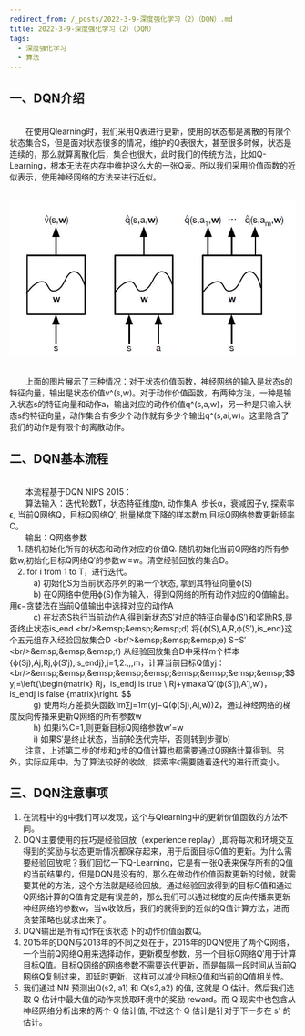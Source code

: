 ```yaml
---
redirect_from: /_posts/2022-3-9-深度强化学习（2）（DQN）.md
title: 2022-3-9-深度强化学习（2）（DQN）
tags: 
  - 深度强化学习
  - 算法
---
```


## 一、DQN介绍

<br/>&emsp;&emsp;在使用Qlearning时，我们采用Q表进行更新，使用的状态都是离散的有限个状态集合S，但是面对状态很多的情况，维护的Q表很大，甚至很多时候，状态是连续的，那么就算离散化后，集合也很大，此时我们的传统方法，比如Q-Learning，根本无法在内存中维护这么大的一张Q表。所以我们采用价值函数的近似表示，使用神经网络的方法来进行近似。

<br/>![DQNsimilar](https://github.com/muzilyd/blog-image/blob/202b4d1906b687260ffe0c3fa26e80ba82f26317/reinforcement%20learning/DQNsimilar.jpg)

<br/>&emsp;&emsp;上面的图片展示了三种情况：对于状态价值函数，神经网络的输入是状态s的特征向量，输出是状态价值v^(s,w)。对于动作价值函数，有两种方法，一种是输入状态s的特征向量和动作a，输出对应的动作价值q^(s,a,w)，另一种是只输入状态s的特征向量，动作集合有多少个动作就有多少个输出q^(s,ai,w)。这里隐含了我们的动作是有限个的离散动作。


## 二、DQN基本流程
<br/>&emsp;&emsp;本流程基于DQN NIPS 2015：
<br/>&emsp;&emsp;算法输入：迭代轮数T，状态特征维度n, 动作集A, 步长α，衰减因子γ, 探索率ϵ, 当前Q网络Q，目标Q网络Q′, 批量梯度下降的样本数m,目标Q网络参数更新频率C。
<br/>&emsp;&emsp;输出：Q网络参数
<br/>&emsp;1. 随机初始化所有的状态和动作对应的价值Q.  随机初始化当前Q网络的所有参数w,初始化目标Q网络Q′的参数w′=w。清空经验回放的集合D。
<br/>&emsp;2. for i from 1 to T，进行迭代。
<br/>&emsp;&emsp;&emsp;a) 初始化S为当前状态序列的第一个状态, 拿到其特征向量ϕ(S)
<br/>&emsp;&emsp;&emsp;b) 在Q网络中使用ϕ(S)作为输入，得到Q网络的所有动作对应的Q值输出。用ϵ−贪婪法在当前Q值输出中选择对应的动作A
<br/>&emsp;&emsp;&emsp;c) 在状态S执行当前动作A,得到新状态S′对应的特征向量ϕ(S′)和奖励R$,是否终止状态is_end
<br/>&emsp;&emsp;&emsp;d) 将{ϕ(S),A,R,ϕ(S′),is_end}这个五元组存入经验回放集合D
<br/>&emsp;&emsp;&emsp;e) S=S′
<br/>&emsp;&emsp;&emsp;f)  从经验回放集合D中采样m个样本{ϕ(Sj),Aj,Rj,ϕ(S′j),is_endj},j=1,2.,,,m，计算当前目标Q值yj：
<br/>&emsp;&emsp;&emsp;&emsp;&emsp;&emsp;&emsp;&emsp;&emsp;$$ yj=\left\{\begin{matrix} Rj，is_endj is true \\ Rj+γmaxa′Q′(ϕ(S′j),A′j,w′)，is_endj is false {matrix}\right. $$
<br/>&emsp;&emsp;&emsp;g)  使用均方差损失函数1m∑j=1m(yj−Q(ϕ(Sj),Aj,w))2，通过神经网络的梯度反向传播来更新Q网络的所有参数w
<br/>&emsp;&emsp;&emsp;h) 如果i%C=1,则更新目标Q网络参数w′=w
<br/>&emsp;&emsp;&emsp;i) 如果S′是终止状态，当前轮迭代完毕，否则转到步骤b)
<br/>&emsp;&emsp;注意，上述第二步的f步和g步的Q值计算也都需要通过Q网络计算得到。另外，实际应用中，为了算法较好的收敛，探索率ϵ需要随着迭代的进行而变小。


## 三、DQN注意事项
1. 在流程中的g中我们可以发现，这个与Qlearning中的更新价值函数的方法不同。
2. DQN主要使用的技巧是经验回放（experience replay）,即将每次和环境交互得到的奖励与状态更新情况都保存起来，用于后面目标Q值的更新。为什么需要经验回放呢？我们回忆一下Q-Learning，它是有一张Q表来保存所有的Q值的当前结果的，但是DQN是没有的，那么在做动作价值函数更新的时候，就需要其他的方法，这个方法就是经验回放。通过经验回放得到的目标Q值和通过Q网络计算的Q值肯定是有误差的，那么我们可以通过梯度的反向传播来更新神经网络的参数w，当w收敛后，我们的就得到的近似的Q值计算方法，进而贪婪策略也就求出来了。
3. DQN输出是所有动作在该状态下的动作价值函数Q。
4. 2015年的DQN与2013年的不同之处在于，2015年的DQN使用了两个Q网络，一个当前Q网络Q用来选择动作，更新模型参数，另一个目标Q网络Q′用于计算目标Q值。目标Q网络的网络参数不需要迭代更新，而是每隔一段时间从当前Q网络Q复制过来，即延时更新，这样可以减少目标Q值和当前的Q值相关性。
5. 我们通过 NN 预测出Q(s2, a1) 和 Q(s2,a2) 的值, 这就是 Q 估计。然后我们选取 Q 估计中最大值的动作来换取环境中的奖励 reward。而 Q 现实中也包含从神经网络分析出来的两个 Q 估计值, 不过这个 Q 估计是针对于下一步在 s' 的估计。
